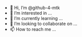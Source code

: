 - 👋 Hi, I’m @github-4-mtk
- 👀 I’m interested in ...
- 🌱 I’m currently learning ...
- 💞️ I’m looking to collaborate on ...
- 📫 How to reach me ...

<!---
github-4-mtk/github-4-mtk is a ✨ special ✨ repository because its `README.md` (this file) appears on your GitHub profile.
You can click the Preview link to take a look at your changes.
--->
